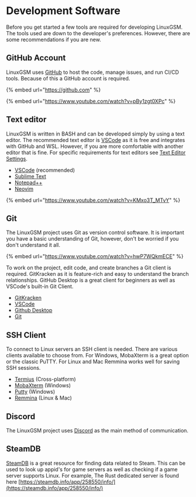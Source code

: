 # Development Software

Before you get started a few tools are required for developing LinuxGSM. The tools used are down to the developer's preferences. However, there are some recommendations if you are new.

## GitHub Account

LinuxGSM uses [GitHub](https://github.com) to host the code, manage issues, and run CI/CD tools. Because of this a GitHub account is required.

{% embed url="https://github.com" %}

{% embed url="https://www.youtube.com/watch?v=pBy1zgt0XPc" %}

## Text editor

LinuxGSM is written in BASH and can be developed simply by using a text editor. The recommended text editor is [VSCode](https://code.visualstudio.com/) as it is free and integrates with GitHub and WSL. However, if you are more comfortable with another editor that is fine. For specific requirements for text editors see [Text Editor Settings](https://linuxgsm/s/linuxgsm-dev/text-editor-settings).

* [VSCode](https://code.visualstudio.com/) (recommended)
* [Sublime Text](https://www.sublimetext.com/)
* [Notepad++](https://notepad-plus-plus.org/)
* [Neovim](https://neovim.io/)

{% embed url="https://www.youtube.com/watch?v=KMxo3T_MTvY" %}

## Git

The LinuxGSM project uses Git as version control software. It is important you have a basic understanding of Git, however, don't be worried if you don't understand it all.

{% embed url="https://www.youtube.com/watch?v=hwP7WQkmECE" %}

To work on the project, edit code, and create branches a Git client is required. GitKracken as it is feature-rich and easy to understand the branch relationships. GitHub Desktop is a great client for beginners as well as VSCode's built-in Git Client.

* [GitKracken](https://www.gitkraken.com/)
* [VSCode](https://code.visualstudio.com/docs/sourcecontrol/overview)
* [Github Desktop](https://desktop.github.com/)
* [Git](https://git-scm.com/downloads)

## SSH Client

To connect to Linux servers an SSH client is needed. There are various clients available to choose from. For Windows, MobaXterm is a great option or the classic PuTTY. For Linux and Mac Remmina works well for saving SSH sessions.

* [Termius](https://termius.com/) (Cross-platform)
* [MobaXterm](https://mobaxterm.mobatek.net/) (Windows)
* [Putty](https://www.chiark.greenend.org.uk/\~sgtatham/putty/latest.html) (Windows)
* [Remmina](https://remmina.org/) (Linux & Mac)

## Discord

The LinuxGSM project uses [Discord](https://discordapp.com) as the main method of communication.

## SteamDB

[SteamDB](https://steamdb.info/) is a great resource for finding data related to Steam. This can be used to look up appid's for game servers as well as checking if a game server supports Linux. For example, The Rust dedicated server is found here [https://steamdb.info/app/258550/info/](https://steamdb.info/app/258550/info/)
